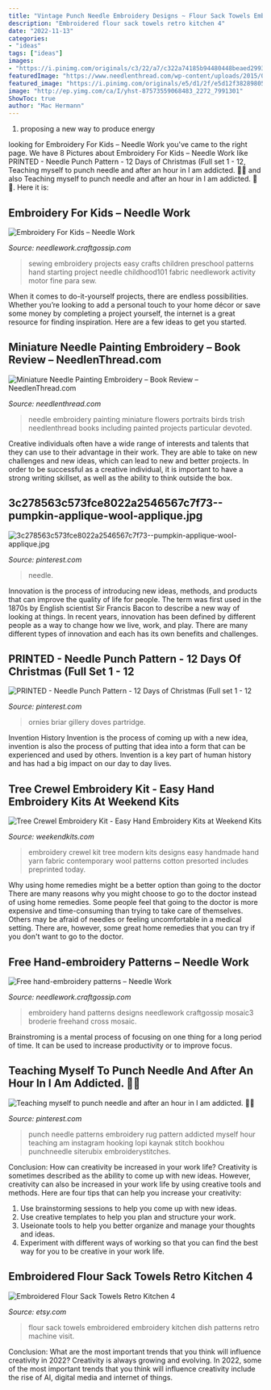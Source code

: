 ```yaml
---
title: "Vintage Punch Needle Embroidery Designs ~ Flour Sack Towels Embroidered Embroidery Kitchen Dish Patterns Retro Machine Visit"
description: "Embroidered flour sack towels retro kitchen 4"
date: "2022-11-13"
categories:
- "ideas"
tags: ["ideas"]
images:
- "https://i.pinimg.com/originals/c3/22/a7/c322a74185b94480448beaed2993c960.jpg"
featuredImage: "https://www.needlenthread.com/wp-content/uploads/2015/02/Miniature-Needle-Painting-Embroidery-01.jpg"
featured_image: "https://i.pinimg.com/originals/e5/d1/2f/e5d12f382898050332e4efd7ba153348.jpg"
image: "http://ep.yimg.com/ca/I/yhst-87573559068483_2272_7991301"
ShowToc: true
author: "Mac Hermann"
---
```



1. proposing a new way to produce energy 

	

		
looking for Embroidery For Kids – Needle Work you've came to the right page. We have 8 Pictures about Embroidery For Kids – Needle Work like PRINTED - Needle Punch Pattern - 12 Days of Christmas (Full set 1 - 12, Teaching myself to punch needle and after an hour in I am addicted. 🌺🌸 and also Teaching myself to punch needle and after an hour in I am addicted. 🌺🌸. Here it is:
		
    
## Embroidery For Kids – Needle Work

<img loading=lazy src="http://needlework.craftgossip.com/files/2016/08/Sewing-with-kids-via-Childhood-101.jpg" onerror="this.onerror=null;this.src='https://tse1.mm.bing.net/th?id=OIP.5H-vrdI_zBEDxCZPU_pXUAHaF4&amp;pid=15.1';" alt="Embroidery For Kids – Needle Work">

_Source: needlework.craftgossip.com_

>sewing embroidery projects easy crafts children preschool patterns hand starting project needle childhood101 fabric needlework activity motor fine para sew. 

	

When it comes to do-it-yourself projects, there are endless possibilities. Whether you’re looking to add a personal touch to your home décor or save some money by completing a project yourself, the internet is a great resource for finding inspiration. Here are a few ideas to get you started.

    
## Miniature Needle Painting Embroidery – Book Review – NeedlenThread.com

<img loading=lazy src="https://www.needlenthread.com/wp-content/uploads/2015/02/Miniature-Needle-Painting-Embroidery-01.jpg" onerror="this.onerror=null;this.src='https://tse4.mm.bing.net/th?id=OIP.uiCWXdAA3FPkK-WlUZ84ggHaKB&amp;pid=15.1';" alt="Miniature Needle Painting Embroidery – Book Review – NeedlenThread.com">

_Source: needlenthread.com_

>needle embroidery painting miniature flowers portraits birds trish needlenthread books including painted projects particular devoted. 

	

Creative individuals often have a wide range of interests and talents that they can use to their advantage in their work. They are able to take on new challenges and new ideas, which can lead to new and better projects. In order to be successful as a creative individual, it is important to have a strong writing skillset, as well as the ability to think outside the box.

    
## 3c278563c573fce8022a2546567c7f73--pumpkin-applique-wool-applique.jpg

<img loading=lazy src="https://i.pinimg.com/originals/e5/d1/2f/e5d12f382898050332e4efd7ba153348.jpg" onerror="this.onerror=null;this.src='https://tse3.mm.bing.net/th?id=OIP.OlDr9J1lgqczIv-iiU6fZwHaFs&amp;pid=15.1';" alt="3c278563c573fce8022a2546567c7f73--pumpkin-applique-wool-applique.jpg">

_Source: pinterest.com_

>needle. 

	

Innovation is the process of introducing new ideas, methods, and products that can improve the quality of life for people. The term was first used in the 1870s by English scientist Sir Francis Bacon to describe a new way of looking at things. In recent years, innovation has been defined by different people as a way to change how we live, work, and play. There are many different types of innovation and each has its own benefits and challenges.

    
## PRINTED - Needle Punch Pattern - 12 Days Of Christmas (Full Set 1 - 12

<img loading=lazy src="https://i.pinimg.com/736x/f5/f8/3c/f5f83c10904466fa368edad57657acee.jpg" onerror="this.onerror=null;this.src='https://tse4.mm.bing.net/th?id=OIP.4TXzm5rUVGADk8jMOYqEawHaJ4&amp;pid=15.1';" alt="PRINTED - Needle Punch Pattern - 12 Days of Christmas (Full set 1 - 12">

_Source: pinterest.com_

>ornies briar gillery doves partridge. 

	

Invention History
Invention is the process of coming up with a new idea, invention is also the process of putting that idea into a form that can be experienced and used by others. Invention is a key part of human history and has had a big impact on our day to day lives.

    
## Tree Crewel Embroidery Kit - Easy Hand Embroidery Kits At Weekend Kits

<img loading=lazy src="http://ep.yimg.com/ca/I/yhst-87573559068483_2272_7991301" onerror="this.onerror=null;this.src='https://tse4.mm.bing.net/th?id=OIP.rorZsLmXGBg_zmWXvFKhFgHaHa&amp;pid=15.1';" alt="Tree Crewel Embroidery Kit - Easy Hand Embroidery Kits at Weekend Kits">

_Source: weekendkits.com_

>embroidery crewel kit tree modern kits designs easy handmade hand yarn fabric contemporary wool patterns cotton presorted includes preprinted today. 

	

Why using home remedies might be a better option than going to the doctor
There are many reasons why you might choose to go to the doctor instead of using home remedies. Some people feel that going to the doctor is more expensive and time-consuming than trying to take care of themselves. Others may be afraid of needles or feeling uncomfortable in a medical setting. There are, however, some great home remedies that you can try if you don't want to go to the doctor.

    
## Free Hand-embroidery Patterns – Needle Work

<img loading=lazy src="https://i0.wp.com/needlework.craftgossip.com/files/2013/01/mosaic3.png?fit=427%2C677" onerror="this.onerror=null;this.src='https://tse4.mm.bing.net/th?id=OIP.Cp1_AH3h-W5LhAqoKJQXuAAAAA&amp;pid=15.1';" alt="Free hand-embroidery patterns – Needle Work">

_Source: needlework.craftgossip.com_

>embroidery hand patterns designs needlework craftgossip mosaic3 broderie freehand cross mosaic. 

	

Brainstroming is a mental process of focusing on one thing for a long period of time. It can be used to increase productivity or to improve focus.

    
## Teaching Myself To Punch Needle And After An Hour In I Am Addicted. 🌺🌸

<img loading=lazy src="https://i.pinimg.com/originals/c3/22/a7/c322a74185b94480448beaed2993c960.jpg" onerror="this.onerror=null;this.src='https://tse2.mm.bing.net/th?id=OIP.ilqhQmKNUqufDmz1sdeu5AHaHa&amp;pid=15.1';" alt="Teaching myself to punch needle and after an hour in I am addicted. 🌺🌸">

_Source: pinterest.com_

>punch needle patterns embroidery rug pattern addicted myself hour teaching am instagram hooking lopi kaynak stitch bookhou punchneedle siterubix embroiderystitches. 

	

Conclusion: How can creativity be increased in your work life?
Creativity is sometimes described as the ability to come up with new ideas. However, creativity can also be increased in your work life by using creative tools and methods. Here are four tips that can help you increase your creativity:
1. Use brainstorming sessions to help you come up with new ideas.
2. Use creative templates to help you plan and structure your work.
3. Useionate tools to help you better organize and manage your thoughts and ideas.
4. Experiment with different ways of working so that you can find the best way for you to be creative in your work life.

    
## Embroidered Flour Sack Towels Retro Kitchen 4

<img loading=lazy src="https://img1.etsystatic.com/000/0/5234358/il_fullxfull.199461523.jpg" onerror="this.onerror=null;this.src='https://tse2.mm.bing.net/th?id=OIP.EyjIj2_yYntA-Bmhp7fc1wHaGU&amp;pid=15.1';" alt="Embroidered Flour Sack Towels Retro Kitchen 4">

_Source: etsy.com_

>flour sack towels embroidered embroidery kitchen dish patterns retro machine visit. 

	

Conclusion: What are the most important trends that you think will influence creativity in 2022?
Creativity is always growing and evolving. In 2022, some of the most important trends that you think will influence creativity include the rise of AI, digital media and internet of things.

